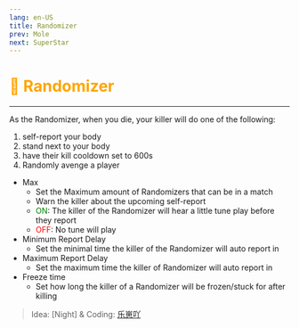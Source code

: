 ```yaml
---
lang: en-US
title: Randomizer
prev: Mole
next: SuperStar
---
```


# <font color="#ffa500">🎲 <b>Randomizer</b></font> <Badge text="Basic" type="tip" vertical="middle"/>
---

As the Randomizer, when you die, your killer will do one of the following:<br>
1. self-report your body
2. stand next to your body
3. have their kill cooldown set to 600s
4. Randomly avenge a player
* Max
  * Set the Maximum amount of Randomizers that can be in a match
  * Warn the killer about the upcoming self-report
  * <font color=green>ON</font>: The killer of the Randomizer will hear a little tune play before they report
  * <font color=red>OFF</font>: No tune will play
* Minimum Report Delay
  * Set the minimal time the killer of the Randomizer will auto report in
* Maximum Report Delay
  * Set the maximum time the killer of Randomizer will auto report in
* Freeze time
  * Set how long the killer of a Randomizer will be frozen/stuck for after killing

> Idea: [Night] & Coding: [乐崽吖](https://github.com/LezaiYa)
